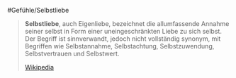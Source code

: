 #Gefühle/Selbstliebe
> **Selbstliebe**, auch Eigenliebe, bezeichnet die allumfassende Annahme seiner selbst in Form einer uneingeschränkten Liebe zu sich selbst. Der Begriff ist sinnverwandt, jedoch nicht vollständig synonym, mit Begriffen wie Selbstannahme, Selbstachtung, Selbstzuwendung, Selbstvertrauen und Selbstwert.
>
> [Wikipedia](https://de.wikipedia.org/wiki/Selbstliebe)